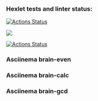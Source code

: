 ### Hexlet tests and linter status:
[![Actions Status](https://github.com/nikboxinbox/frontend-project-lvl1/workflows/hexlet-check/badge.svg)](https://github.com/nikboxinbox/frontend-project-lvl1/actions)

<a href="https://codeclimate.com/github/codeclimate/codeclimate/maintainability"><img src="https://api.codeclimate.com/v1/badges/a99a88d28ad37a79dbf6/maintainability" /></a>

[![Actions Status](https://github.com/nikboxinbox/frontend-project-lvl1/workflows/lint/badge.svg)](https://github.com/nikboxinbox/frontend-project-lvl1/actions)

### Asciinema brain-even
[](https://asciinema.org/a/UAf7AeueaqWEJ93gqFazXYATX)

### Asciinema brain-calc
[](https://asciinema.org/a/uSSZVnrSasAtnhApk5naIBZkH)

### Asciinema brain-gcd
[](https://asciinema.org/a/2LO8koL4RtF1g8XckTLqXAFSP)








